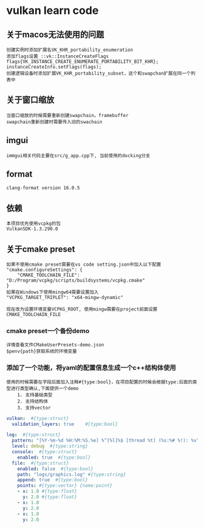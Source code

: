 # vulkan learn code

## 关于macos无法使用的问题

```text
创建实例时添加扩展名VK_KHR_portability_enumeration
添加flags设置 ::vk::InstanceCreateFlags flags{VK_INSTANCE_CREATE_ENUMERATE_PORTABILITY_BIT_KHR};
instanceCreateInfo.setFlags(flags);
创建逻辑设备时添加扩展VK_KHR_portability_subset，这个和swapchan扩展在同一个列表中
```

## 关于窗口缩放

```text
当窗口缩放的时候需要重新创建swapchain，framebuffer
swapchain重新创建时需要传入旧的swachain
```

## imgui

```text
immgui相关代码主要在src/g_app.cpp下, 当前使用的docking分支
```

## format

```text
clang-format version 16.0.5
```

## 依赖

```text
本项目优先使用vcpkg的包
VulkanSDK-1.3.290.0
```

## 关于cmake preset

```text
如果不使用cmake preset需要在vs code setting.json中加入以下配置
"cmake.configureSettings": {
    "CMAKE_TOOLCHAIN_FILE": "D:/Program/vcpkg/scripts/buildsystems/vcpkg.cmake"
}
如果在Windows下使用mingw64需要设置加入
"VCPKG_TARGET_TRIPLET": "x64-mingw-dynamic"

现在改为设置环境变量VCPKG_ROOT, 使用mingw需要在project前面设置CMAKE_TOOLCHAIN_FILE
```

### cmake preset一个备份demo

```text
详情查看文件CMakeUserPresets-demo.json
$penv{path}获取系统的环境变量
```

### 添加了一个功能，将yaml的配置信息生成一个c++结构体使用

```text
使用的时候需要在字段后面加入注释#{type:bool}，在项目配置的时候会根据type:后面的类型进行类型确认,下面提供一个demo
    1. 支持基础类型
    2. 支持结构体
    3. 支持vector
```

```yaml
vulkan:  #{type:struct}
  validation_layers: true    #{type:bool}

log:  #{type:struct}
  pattern: "[%Y-%m-%d %H:%M:%S.%e] %^[%l]%$ [thread %t] (%s:%# %!): %v"  #{type:string}
  level: debug  #{type:string}
  console:  #{type:struct}
    enabled: true  #{type:bool}
  file:  #{type:struct}
    enabled: false  #{type:bool}
    path: "logs/graphics.log" #{type:string}
    append: true  #{type:bool}
    points: #{type:vector} {name:point}
    - x: 1.0 #{type:float}
      y: 2.0 #{type:float}
    - x: 1.0
      y: 2.0
    - x: 1.0
      y: 2.0

```
